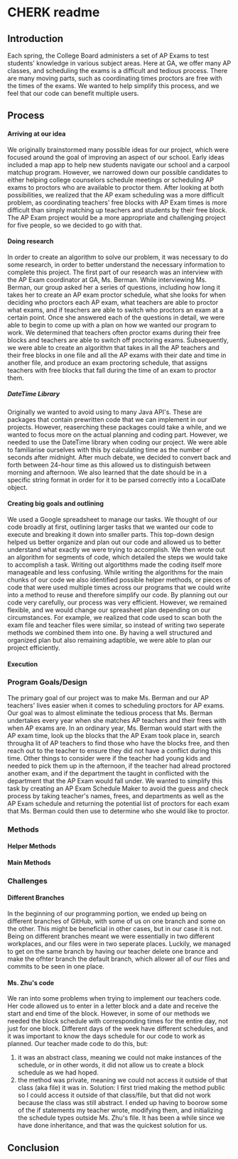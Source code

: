 # CHERK readme
## Introduction
Each spring, the College Board administers a set of AP Exams to test students' knowledge in various subject areas. Here at GA, we offer many AP classes, and scheduling the exams is a difficult and tedious process. There are many moving parts, such as coordinating times proctors are free with the times of the exams. We wanted to help simplify this process, and we feel that our code can benefit multiple users. 

## Process

#### Arriving at our idea
We originally brainstormed many possible ideas for our project, which were focused around the goal of improving an aspect of our school. Early ideas included a map app to help new students navigate our school and a carpool matchup program. However, we narrowed down our possible candidates to either helping college counselors schedule meetings or scheduling AP exams to proctors who are available to proctor them. After looking at both possibilities, we realized that the AP exam scheduling was a more difficult problem, as coordinating teachers' free blocks with AP Exam times is more difficult than simply matching up teachers and students by their free block. The AP Exam project would be a more appropriate and challenging project for five people, so we decided to go with that. 

#### Doing research
In order to create an algorithm to solve our problem, it was necessary to do some research, in order to better understand the necessary information to complete this project. The first part of our research was an interview with the AP Exam coordinator at GA, Ms. Berman. While interviewing Ms. Berman, our group asked her a series of questions, including how long it takes her to create an AP exam proctor schedule, what she looks for when deciding who proctors each AP exam, what teachers are able to proctor what exams, and if teachers are able to switch who proctors an exam at a certain point. Once she answered each of the questions in detail, we were able to begin to come up with a plan on how we wanted our program to work. We determined that teachers often proctor exams during their free blocks and teachers are able to switch off proctoring exams. Subsequently, we were able to create an algorithm that takes in all the AP teachers and their free blocks in one file and all the AP exams with their date and time in another file, and produce an exam proctoring schedule, that assigns teachers with free blocks that fall during the time of an exam to proctor them.  

##### DateTime Library
Originally we wanted to avoid using to many Java API's. These are packages that contain prewritten code that we can implement in our projects. However, reaserching these packages could take a while, and we wanted to focus more on the actual planning and coding part. However, we needed to use the DateTime library when coding our project. We were able to familiarise ourselves with this by calculating time as the number of seconds after midnight. After much debate, we decided to convert back and forth between 24-hour time as this allowed us to distinguish between morning and afternoon. We also learned that the date should be in a specific string format in order for it to be parsed correctly into a LocalDate object. 

#### Creating big goals and outlining 
We used a Google spreadsheet to manage our tasks. We thought of our code broadly at first, outlining larger tasks that we wanted our code to execute and breaking it down into smaller parts. This top-down design helped us better organize and plan out our code and allowed us to better understand what exactly we were trying to accomplish. We then wrote out an algorithm for segments of code, which detailed the steps we would take to accomplish a task. Writing out algortithms made the coding itself more manageable and less confusing. While writing the algorithms for the main chunks of our code we also identified possible helper methods, or pieces of code that were used multiple times across our programs that we could write into a method to reuse and therefore simplify our code. By planning out our code very carefully, our process was very efficient. However, we remained flexible, and we would change our spreasheet plan depending on our circumstances. For example, we realized that code used to scan both the exam file and teacher files were similar, so instead of writing two seperate methods we combined them into one. By having a well structured and organized plan but also remaining adaptible, we were able to plan our project efficiently. 

#### Execution


### Program Goals/Design
The primary goal of our project was to make Ms. Berman and our AP teachers' lives easier when it comes to scheduling proctors for AP exams. Our goal was to almost eliminate the tedious process that Ms. Berman undertakes every year when she matches AP teachers and their frees with when AP exams are. In an ordinary year, Ms. Berman would start with the AP exam time, look up the blocks that the AP Exam took place in, search througha lit of AP teachers to find those who have the blocks free, and then reach out to the teacher to ensure they did not have a conflict during this time. Other things to consider were if the teacher had young kids and needed to pick them up in the afternoon, if the teacher had alread proctored another exam, and if the department the taught in conflicted with the department that the AP Exam would fall under. We wanted to simplify this task by creating an AP Exam Schedule Maker to avoid the guess and check process by taking teacher's names, frees, and departments as well as the AP Exam schedule and returning the potential list of proctors for each exam that Ms. Berman could then use to determine who she would like to proctor.
### Methods

#### Helper Methods

#### Main Methods



### Challenges

#### Different Branches
In the beginning of our programming portion, we ended up being on different branches of GitHub, with some of us on one branch and some on the other. This might be beneficial in other cases, but in our case it is not. Being on different branches meant we were essentially in two different workplaces, and our files were in two seperate places. Luckily, we managed to get on the same branch by having our teacher delete one brance and make the ofhter branch the default branch, which allower all of our files and commits to be seen in one place. 

#### Ms. Zhu's code
We ran into some problems when trying to implement our teachers code. Her code allowed us to enter in a letter block and a date and receive the start and end time of the block. However, in some of our methods we needed the block schedule with corresponding times for the entire day, not just for one block. Different days of the week have different schedules, and it was important to know the days schedule for our code to work as planned. Our teacher made code to do this, but:
1. it was an abstract class, meaning we could not make instances of the schedule, or in other words, it did not allow us to create a block schedule as we had hoped.
2. the method was private, meaning we could not access it outside of that class (aka file) it was in. 
Solution: I first tried making the method public so I could access it outside of that class/file, but that did not work because the class was still abstract. I ended up having to boorow some of the if statements my teacher wrote, modifying them, and initializing the schedule types outside Ms. Zhu's file. It has been a while since we have done inheritance, and that was the quickest solution for us. 


## Conclusion 
